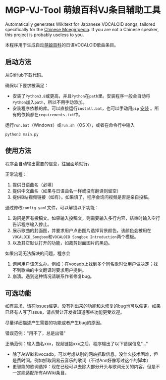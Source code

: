 # MGP-VJ-Tool 萌娘百科VJ条目辅助工具

Automatically generates Wikitext for Japanese VOCALOID songs, tailored specifically for the [Chinese Moegirlpedia](https://zh.moegirl.org.cn). If you are not a Chinese speaker, this project is probably useless to you.

本程序用于生成自动[萌娘百科](https://zh.moegirl.org.cn)的日语VOCALOID歌曲条目。

## 启动方法

从GitHub下载代码。

确保以下要求被满足：
* 安装了`Python3.8`或更高，并且`Python`在`path`里。安装程序一般会自动将`Python`加入`path`，所以不用手动添加。
* 安装程序依赖的库。可以直接运行`install.bat`，也可以手动用`pip` [安装](https://packaging.python.org/en/latest/tutorials/installing-packages/#requirements-files) 。所有的依赖都在`requirements.txt`中。

运行`run.bat`（Windows）或`run.sh`（OS X），或者在命令行中输入
```shell
python3 main.py
```

## 使用方法

程序会自动输出需要的信息，往里面填就行。

正常流程：
1. 提供日语曲名（必填）
2. 提供中文曲名（如果与日语曲名一样或没有翻译则留空）
3. 提供B站视频链接（如有）。如果填了，程序会询问视频是否是亲自投稿。

通过修改`config.yaml`文件，可以解锁以下功能：
1. 询问是否有投稿文。如果输入投稿文，则需要输入多行内容，结束时输入空行告诉程序输入停止。
2. 展示歌曲的封面图，并要求用户点击图片选择背景颜色，该颜色会被用在`VOCALOID_Songbox`和`VOCALOID Songbox Introduction`两个模板。
3. 以及其它默认打开的功能，如裁剪封面图片的黑边。

如果出现无法解决的问题，程序会
1. 询问用户该怎么办。例如：在vocadb上找到多个同名歌时让用户做决定；找不到歌曲的中文翻译时要求用户提供。
2. 崩溃。遇到这种情况请联系作者修复bug。

## 可选功能

如有需求，请在Issues催更。没有列出来的功能和未修复的bug也可以催更。如果已经有人写了Issue，请点赞让开发者知道哪些功能更受欢迎。

尽量详细描述产生需要的功能或者产生bug的原因。

错误范例："用不了，总是出错"

正确范例：输入曲名xxx，视频链接xxx之后，程序输出了以下错误信息"..."

* 除了AtWiki和vocadb，可以考虑从别的网站抓取信息。没什么技术困难，但是费时间。例如抓取网易云音乐的歌词（不过Ann好像写过这个的脚本）
* 更智能的歌词选择：现在已经可以去除大部分开头与歌词无关的内容。但是不一定能适配所有AtWiki条目。

